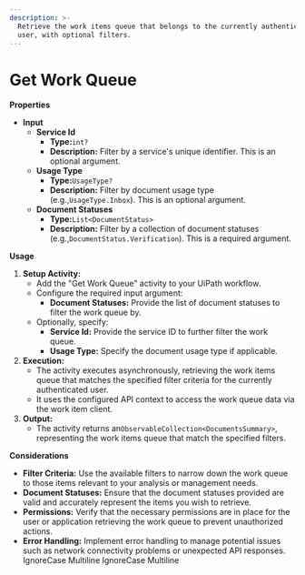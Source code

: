 ```yaml
---
description: >-
  Retrieve the work items queue that belongs to the currently authenticated
  user, with optional filters.
---
```


# Get Work Queue

**Properties**

* **Input**
  * **Service Id**
    * **Type:**`int?`
    * **Description:** Filter by a service's unique identifier. This is an optional argument.
  * **Usage Type**
    * **Type:**`UsageType?`
    * **Description:** Filter by document usage type (e.g.,`UsageType.Inbox`). This is an optional argument.
  * **Document Statuses**
    * **Type:**`List<DocumentStatus>`
    * **Description:** Filter by a collection of document statuses (e.g.,`DocumentStatus.Verification`). This is a required argument.

**Usage**

1. **Setup Activity:**
   * Add the "Get Work Queue" activity to your UiPath workflow.
   * Configure the required input argument:
     * **Document Statuses:** Provide the list of document statuses to filter the work queue by.
   * Optionally, specify:
     * **Service Id:** Provide the service ID to further filter the work queue.
     * **Usage Type:** Specify the document usage type if applicable.
2. **Execution:**
   * The activity executes asynchronously, retrieving the work items queue that matches the specified filter criteria for the currently authenticated user.
   * It uses the configured API context to access the work queue data via the work item client.
3. **Output:**
   * The activity returns an`ObservableCollection<DocumentsSummary>`, representing the work items queue that match the specified filters.

**Considerations**

* **Filter Criteria:** Use the available filters to narrow down the work queue to those items relevant to your analysis or management needs.
* **Document Statuses:** Ensure that the document statuses provided are valid and accurately represent the items you wish to retrieve.
* **Permissions:** Verify that the necessary permissions are in place for the user or application retrieving the work queue to prevent unauthorized actions.
* **Error Handling:** Implement error handling to manage potential issues such as network connectivity problems or unexpected API responses.
 IgnoreCase Multiline IgnoreCase Multiline
